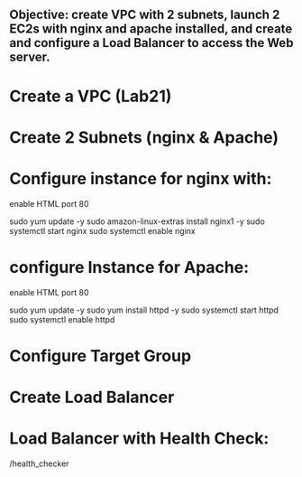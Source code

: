 ## Objective: create VPC with 2 subnets, launch 2 EC2s with nginx and apache installed, and create and configure a Load Balancer to access the Web server.

# Create a VPC (Lab21)

# Create 2 Subnets (nginx & Apache)

# Configure instance for nginx with:

enable HTML port 80

sudo yum update -y
sudo amazon-linux-extras install nginx1 -y
sudo systemctl start nginx
sudo systemctl enable nginx

# configure Instance for Apache:

enable HTML port 80

sudo yum update -y
sudo yum install httpd -y
sudo systemctl start httpd
sudo systemctl enable httpd


# Configure Target Group

# Create Load Balancer

# Load Balancer with Health Check:
/health_checker
